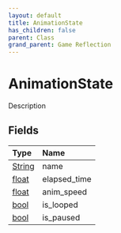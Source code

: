 ```yaml
---
layout: default
title: AnimationState
has_children: false
parent: Class
grand_parent: Game Reflection
---
```

# AnimationState
Description 

## Fields

| Type | Name |
|:----------|:--------------|
| [String](/riftbreaker-wiki/docs/game-reflection/components/string/) | name |
| [float](/riftbreaker-wiki/docs/game-reflection/components/float/) | elapsed_time |
| [float](/riftbreaker-wiki/docs/game-reflection/components/float/) | anim_speed |
| [bool](/riftbreaker-wiki/docs/game-reflection/components/bool/) | is_looped |
| [bool](/riftbreaker-wiki/docs/game-reflection/components/bool/) | is_paused |

